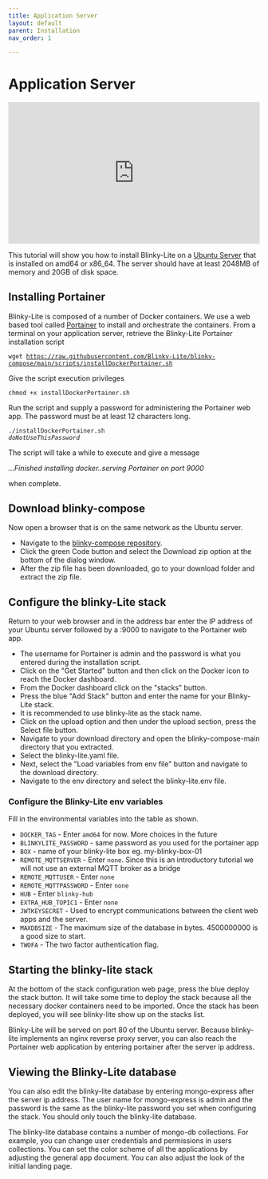```yaml
---
title: Application Server
layout: default
parent: Installation
nav_order: 1

---
```

# Application Server

<div style="position: relative; padding-bottom: 56.25%;height: 0px;">
    <iframe style="position: absolute; top: 0px; left: 0px; width: 100%; height: 100%;" frameborder="0" allowfullscreen="" src="https://player.vimeo.com/video/906812514?dnt=1"></iframe>
</div>

This tutorial will show you how to install Blinky-Lite on a [Ubuntu Server](https://ubuntu.com/download/server) that is installed on amd64 or x86_64. The server should have at least 2048MB of memory and 20GB of disk space.

## Installing Portainer
Blinky-Lite is composed of a number of Docker containers. We use a web based tool called [Portainer](https://www.portainer.io/) to install and orchestrate the containers. From a terminal on your application server, retrieve the Blinky-Lite Portainer installation script

<code>wget https://raw.githubusercontent.com/Blinky-Lite/blinky-compose/main/scripts/installDockerPortainer.sh</code>

Give the script execution privileges

<code>chmod +x installDockerPortainer.sh</code>

Run the script and supply a password for administering the Portainer web app. The password must be at least 12 characters long. 

<code>./installDockerPortainer.sh <i>doNotUseThisPassword</i></code>

The script will take a while to execute and give a message

<i>...Finished installing docker..serving Portainer on port 9000</i>

when complete.

## Download blinky-compose 
Now open a browser that is on the same network as the Ubuntu server. 
- Navigate to the [blinky-compose repository](https://github.com/Blinky-Lite/blinky-compose ). 
- Click the green Code button and select the Download zip option at the bottom of the dialog window. 
- After the zip file has been downloaded, go to your download folder and extract the zip file. 

## Configure the blinky-Lite stack
Return to your web browser and in the address bar enter the IP address of your Ubuntu server followed by a :9000 to navigate to the Portainer web app.
- The username for Portainer is admin and the password is what you entered during the installation script. 
- Click on the "Get Started" button and then click on the Docker icon to reach the Docker dashboard. 
- From the Docker dashboard click on the "stacks" button. 
- Press the blue "Add Stack" button and enter the name for your Blinky-Lite stack. 
- It is recommended to use blinky-lite as the stack name. 
- Click on the upload option and then under the upload section, press the Select file button. 
- Navigate to your download directory and open the blinky-compose-main directory that you extracted. 
- Select the blinky-lite.yaml file. 
- Next, select the "Load variables from env file" button and navigate to the download directory. 
- Navigate to the env directory and select the blinky-lite.env file. 
### Configure the Blinky-Lite env variables
Fill in the environmental variables into the table as shown. 

* `DOCKER_TAG` - Enter `amd64` for now. More choices in the future
* `BLINKYLITE_PASSWORD` - same password as you used for the portainer app
* `BOX` - name of your blinky-lite box eg. my-blinky-box-01
* `REMOTE_MQTTSERVER` - Enter `none`. Since this is an introductory tutorial we will not use an external MQTT broker as a bridge
* `REMOTE_MQTTUSER` - Enter `none`
* `REMOTE_MQTTPASSWORD` - Enter `none`
* `HUB` - Enter `blinky-hub`
* `EXTRA_HUB_TOPIC1` - Enter `none`
* `JWTKEYSECRET` - Used to encrypt communications between the client web apps and the server.
* `MAXDBSIZE` - The maximum size of the database in bytes. 4500000000 is a good size to start.
* `TWOFA` - The two factor authentication flag.  

## Starting the blinky-lite stack
At the bottom of the stack configuration web page, press the blue deploy the stack button. It will take some time to deploy the stack because all the necessary docker containers need to be imported.  Once the stack has been deployed, you will see blinky-lite show up on the stacks list.  

Blinky-Lite will be served on port 80 of the Ubuntu server. Because blinky-lite implements an nginx reverse proxy server, you can also reach the Portainer web application by entering portainer after the server ip address. 

## Viewing the Blinky-Lite database
You can also edit the blinky-lite database by entering mongo-express after the server ip address. The user name for mongo-express is admin and the password is the same as the blinky-lite password you set when configuring the stack. You should only touch the blinky-lite database. 

The blinky-lite database contains a number of mongo-db collections. For example, you can change user credentials and permissions in users collections.  You can set the color scheme of all the applications by adjusting the general app document. You can also adjust the look of the initial landing page. 

